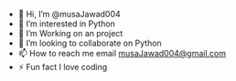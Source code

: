 - 👋 Hi, I’m @musaJawad004
- 👀 I’m interested in Python
- 🌱 I’m Working on an project
- 💞️ I’m looking to collaborate on Python
- 📫 How to reach me email musaJawad004@gmail.com
- ⚡ Fun fact I love coding
